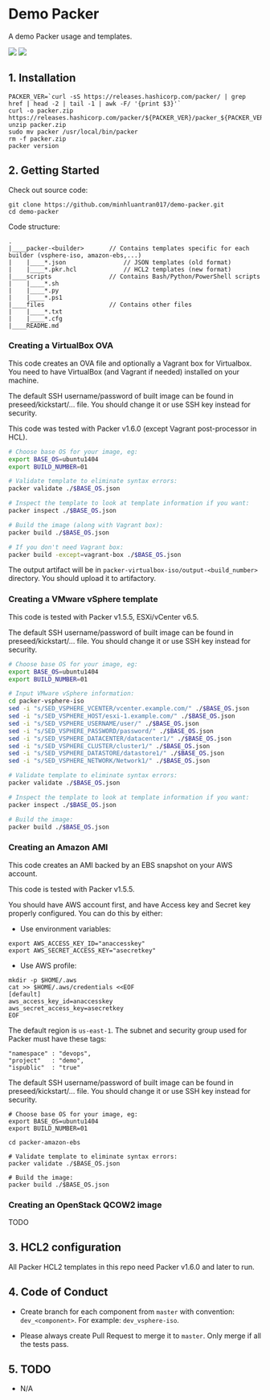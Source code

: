 # Demo Packer
A demo Packer usage and templates.

![](https://img.shields.io/static/v1?label=Packer%20version&message=v1.6.0&color=blue)
![](https://github.com/minhluantran017/demo-packer/workflows/Validate%20templates/badge.svg)

## 1. Installation

```shell
PACKER_VER=`curl -sS https://releases.hashicorp.com/packer/ | grep href | head -2 | tail -1 | awk -F/ '{print $3}'`
curl -o packer.zip https://releases.hashicorp.com/packer/${PACKER_VER}/packer_${PACKER_VER}_linux_amd64.zip
unzip packer.zip
sudo mv packer /usr/local/bin/packer
rm -f packer.zip
packer version
```

## 2. Getting Started

Check out source code:
```shell
git clone https://github.com/minhluantran017/demo-packer.git
cd demo-packer
```

Code structure:
```
.
|____packer-<builder>       // Contains templates specific for each builder (vsphere-iso, amazon-ebs,...)
|    |____*.json                // JSON templates (old format)
|    |____*.pkr.hcl             // HCL2 templates (new format)
|____scripts                // Contains Bash/Python/PowerShell scripts
|    |____*.sh
|    |____*.py
|    |____*.ps1
|____files                  // Contains other files 
|    |____*.txt
|    |____*.cfg
|____README.md
```

### Creating a VirtualBox OVA

This code creates an OVA file and optionally a Vagrant box for Virtualbox.
You need to have VirtualBox (and Vagrant if needed) installed on your machine.

The default SSH username/password of built image can be found in preseed/kickstart/... file.
You should change it or use SSH key instead for security.

This code was tested with Packer v1.6.0 (except Vagrant post-processor in HCL).

```sh
# Choose base OS for your image, eg:
export BASE_OS=ubuntu1404
export BUILD_NUMBER=01

# Validate template to eliminate syntax errors:
packer validate ./$BASE_OS.json

# Inspect the template to look at template information if you want:
packer inspect ./$BASE_OS.json

# Build the image (along with Vagrant box):
packer build ./$BASE_OS.json

# If you don't need Vagrant box:
packer build -except=vagrant-box ./$BASE_OS.json

```

The output artifact will be in `packer-virtualbox-iso/output-<build_number>` directory.
You should upload it to artifactory.

### Creating a VMware vSphere template

This code is tested with Packer v1.5.5, ESXi/vCenter v6.5.

The default SSH username/password of built image can be found in preseed/kickstart/... file.
You should change it or use SSH key instead for security.

```sh
# Choose base OS for your image, eg:
export BASE_OS=ubuntu1404
export BUILD_NUMBER=01

# Input VMware vSphere information:
cd packer-vsphere-iso
sed -i "s/SED_VSPHERE_VCENTER/vcenter.example.com/" ./$BASE_OS.json
sed -i "s/SED_VSPHERE_HOST/esxi-1.example.com/" ./$BASE_OS.json
sed -i "s/SED_VSPHERE_USERNAME/user/" ./$BASE_OS.json
sed -i "s/SED_VSPHERE_PASSWORD/password/" ./$BASE_OS.json
sed -i "s/SED_VSPHERE_DATACENTER/datacenter1/" ./$BASE_OS.json
sed -i "s/SED_VSPHERE_CLUSTER/cluster1/" ./$BASE_OS.json
sed -i "s/SED_VSPHERE_DATASTORE/datastore1/" ./$BASE_OS.json
sed -i "s/SED_VSPHERE_NETWORK/Network1/" ./$BASE_OS.json

# Validate template to eliminate syntax errors:
packer validate ./$BASE_OS.json

# Inspect the template to look at template information if you want:
packer inspect ./$BASE_OS.json

# Build the image:
packer build ./$BASE_OS.json

```

### Creating an Amazon AMI

This code creates an AMI backed by an EBS snapshot on your AWS account.

This code is tested with Packer v1.5.5.

You should have AWS account first, and have Access key and Secret key properly configured.
You can do this by either:
* Use environment variables:
```shell
export AWS_ACCESS_KEY_ID="anaccesskey"
export AWS_SECRET_ACCESS_KEY="asecretkey"
```

* Use AWS profile:
```shell
mkdir -p $HOME/.aws
cat >> $HOME/.aws/credentials <<EOF
[default]
aws_access_key_id=anaccesskey
aws_secret_access_key=asecretkey
EOF
```

The default region is `us-east-1`. The subnet and security group used for Packer must have these tags:
```
"namespace" : "devops",
"project"   : "demo",
"ispublic"  : "true"
```

The default SSH username/password of built image can be found in preseed/kickstart/... file.
You should change it or use SSH key instead for security.

```shell
# Choose base OS for your image, eg:
export BASE_OS=ubuntu1404
export BUILD_NUMBER=01

cd packer-amazon-ebs

# Validate template to eliminate syntax errors:
packer validate ./$BASE_OS.json

# Build the image:
packer build ./$BASE_OS.json

```

### Creating an OpenStack QCOW2 image 

TODO

## 3. HCL2 configuration

All Packer HCL2 templates in this repo need Packer v1.6.0 and later to run.

## 4. Code of Conduct

- Create branch for each component from `master` with convention: `dev_<component>`.
For example: `dev_vsphere-iso`.

- Please always create Pull Request to merge it to `master`. Only merge if all the tests pass.

## 5. TODO

* N/A